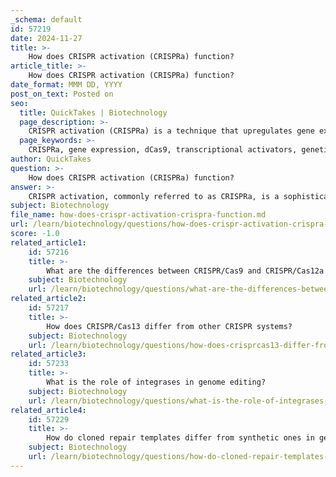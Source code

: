 ```yaml
---
_schema: default
id: 57219
date: 2024-11-27
title: >-
    How does CRISPR activation (CRISPRa) function?
article_title: >-
    How does CRISPR activation (CRISPRa) function?
date_format: MMM DD, YYYY
post_on_text: Posted on
seo:
  title: QuickTakes | Biotechnology
  page_description: >-
    CRISPR activation (CRISPRa) is a technique that upregulates gene expression using a modified dCas9 that recruits transcriptional activators without altering DNA sequences.
  page_keywords: >-
    CRISPRa, gene expression, dCas9, transcriptional activators, genetic screens, gene regulation, CRISPR-Cas9, enhancer regions, transcriptional activity, functional genomics, molecular scaffold, RNA Polymerase, dCas9-VPR, dCas9-SAM
author: QuickTakes
question: >-
    How does CRISPR activation (CRISPRa) function?
answer: >-
    CRISPR activation, commonly referred to as CRISPRa, is a sophisticated variant of the CRISPR technology that enables the upregulation of gene expression without altering the underlying DNA sequence. This technique utilizes a modified form of the CRISPR-Cas9 system, specifically a catalytically inactive Cas9 (dCas9), which is fused with transcriptional activators. \n\nThe primary mechanism of CRISPRa involves targeting the promoter or enhancer regions of specific genes. By directing dCas9 to these regions, the system can enhance transcriptional activity. The dCas9 does not create double-strand breaks like traditional CRISPR-Cas9; instead, it acts as a molecular scaffold that recruits transcriptional activators and essential co-factors, including RNA Polymerase, to boost gene expression. \n\nFor instance, the dCas9-VPR activator system has been shown to significantly increase transcription levels of targeted genes. Additionally, the dCas9-SAM system employs a combination of proteins such as MS2, p65, and HSF1 to synergistically activate gene expression. This approach has demonstrated remarkable efficacy, with some studies reporting increases in gene expression by 5 to 25 times compared to other activation complexes.\n\nCRISPRa technology is particularly valuable for conducting genetic screens, allowing researchers to identify genes whose upregulation can lead to specific phenotypic changes. This capability is instrumental in understanding gene functions and their roles in various biological processes and diseases.\n\nIn summary, CRISPR activation (CRISPRa) functions by utilizing a modified dCas9 to enhance gene expression through the recruitment of transcriptional activators, thereby providing a powerful tool for gene regulation and functional genomics.
subject: Biotechnology
file_name: how-does-crispr-activation-crispra-function.md
url: /learn/biotechnology/questions/how-does-crispr-activation-crispra-function
score: -1.0
related_article1:
    id: 57216
    title: >-
        What are the differences between CRISPR/Cas9 and CRISPR/Cas12a (Cpf1)?
    subject: Biotechnology
    url: /learn/biotechnology/questions/what-are-the-differences-between-crisprcas9-and-crisprcas12a-cpf1
related_article2:
    id: 57217
    title: >-
        How does CRISPR/Cas13 differ from other CRISPR systems?
    subject: Biotechnology
    url: /learn/biotechnology/questions/how-does-crisprcas13-differ-from-other-crispr-systems
related_article3:
    id: 57233
    title: >-
        What is the role of integrases in genome editing?
    subject: Biotechnology
    url: /learn/biotechnology/questions/what-is-the-role-of-integrases-in-genome-editing
related_article4:
    id: 57229
    title: >-
        How do cloned repair templates differ from synthetic ones in genome editing?
    subject: Biotechnology
    url: /learn/biotechnology/questions/how-do-cloned-repair-templates-differ-from-synthetic-ones-in-genome-editing
---
```


&nbsp;